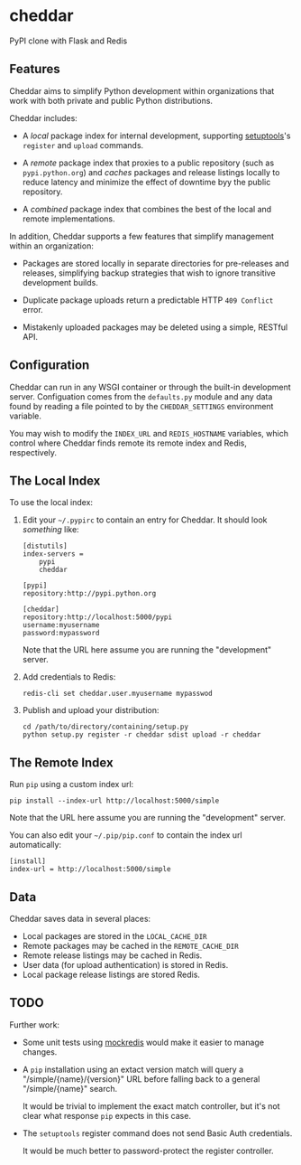 # cheddar

PyPI clone with Flask and Redis

## Features

Cheddar aims to simplify Python development within organizations that work with both private
and public Python distributions.

Cheddar includes:

 -  A *local* package index for internal development, supporting [setuptools][setuptools]'s
    `register` and `upload` commands.
    
 -  A *remote* package index that proxies to a public repository (such as `pypi.python.org`)
    and *caches* packages and release listings locally to reduce latency and minimize the effect
    of downtime byy the public repository.
    
 -  A *combined* package index that combines the best of the local and remote implementations.
 
In addition, Cheddar supports a few features that simplify management within an organization:

 -  Packages are stored locally in separate directories for pre-releases and releases, simplifying
    backup strategies that wish to ignore transitive development builds.
    
 -  Duplicate package uploads return a predictable HTTP `409 Conflict` error.

 -  Mistakenly uploaded packages may be deleted using a simple, RESTful API.

 [setuptools]: http://pythonhosted.org/setuptools/

## Configuration

Cheddar can run in any WSGI container or through the built-in development server. Configuation
comes from the `defaults.py` module and any data found by reading a file pointed to by the
`CHEDDAR_SETTINGS` environment variable.

You may wish to modify the `INDEX_URL` and `REDIS_HOSTNAME` variables, which control where
Cheddar finds remote its remote index and Redis, respectively.

## The Local Index

To use the local index:

 1. Edit your `~/.pypirc` to contain an entry for Cheddar. It should look _something_ like:

        [distutils]
        index-servers =
            pypi
            cheddar
        
        [pypi]
        repository:http://pypi.python.org
        
        [cheddar]
        repository:http://localhost:5000/pypi
        username:myusername
        password:mypassword

    Note that the URL here assume you are running the "development" server.

 2. Add credentials to Redis:
 
        redis-cli set cheddar.user.myusername mypasswod
        
 3. Publish and upload your distribution:
 
        cd /path/to/directory/containing/setup.py
        python setup.py register -r cheddar sdist upload -r cheddar

## The Remote Index

Run `pip` using a custom index url:

    pip install --index-url http://localhost:5000/simple
    
Note that the URL here assume you are running the "development" server.

You can also edit your `~/.pip/pip.conf` to contain the index url automatically:

    [install]
    index-url = http://localhost:5000/simple

## Data

Cheddar saves data in several places:

 -  Local packages are stored in the `LOCAL_CACHE_DIR`
 -  Remote packages may be cached in the `REMOTE_CACHE_DIR`
 -  Remote release listings may be cached in Redis.
 -  User data (for upload authentication) is stored in Redis.
 -  Local package release listings are stored Redis.
 
## TODO

Further work:

 -  Some unit tests using [mockredis][mockredis] would make it easier to manage changes.

 -  A `pip` installation using an extact version match will query a "/simple/{name}/{version}" URL
    before falling back to a general "/simple/{name}" search.
    
    It would be trivial to implement the exact match controller, but it's not clear what response
    `pip` expects in this case.
    
 -  The `setuptools` register command does not send Basic Auth credentials.
 
    It would be much better to password-protect the register controller.
 
 [mockredis]: https://github.com/locationlabs/mockredis
